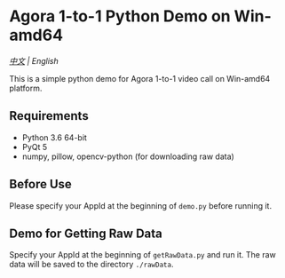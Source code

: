 # Agora 1-to-1 Python Demo on Win-amd64
*[中文](README.zh.md) | English*

This is a simple python demo for Agora 1-to-1 video call on Win-amd64 platform.

## Requirements
- Python 3.6 64-bit
- PyQt 5
- numpy, pillow, opencv-python (for downloading raw data)

## Before Use
Please specify your AppId at the beginning of `demo.py` before running it.

## Demo for Getting Raw Data
Specify your AppId at the beginning of `getRawData.py` and run it. The raw data will be saved to the directory `./rawData`. 
